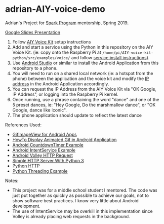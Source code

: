 # adrian-AIY-voice-demo

Adrian's Project for [Spark Program](www.sparkprogram.org) mentorship, Spring 2019.

[Google Slides Presentation](https://bit.ly/30cd1el)

1. Follow [AIY Voice Kit](https://aiyprojects.withgoogle.com/voice/) setup instructions
2. Add and start a service using the Python in this repository on the AIY Voice Kit. (ie: copy onto the Raspberry Pi at `/home/pi/AIY-voice-kit-python/src/examples/voice/` and follow [service install instructions](https://aiyprojects.withgoogle.com/voice/#makers-guide--run-your-app-at-bootup)).
3. Use [Android Studio](https://developer.android.com/studio) or similar to install the Android Application from this repository to a phone.
4. You will need to run on a shared local network (ie: a hotspot from the phone) between the application and the voice kit and modify the [IP address](https://github.com/cycle23/adrian-AIY-voice-demo/blob/master/app/src/main/java/com/example/animatedgif/ImageIntentService.java#L27) in the Android Application accordingly.
5. You can request the IP Address from the AIY Voice Kit via "OK Google, IP Address", or logging into the Raspberry Pi kernel.
6. Once running, use a phrase containing the word "dance" and one of the 5 preset dances, ie: "Hey Google, Do the marshmallow dance", or "OK Google, dance like Iconic".
7. The phone application should update to reflect the latest dance

References Used:
- [GifImageView for Android Apps](https://github.com/NihalPandya/demoUpload/blob/master/GifImageView.java)
- [HowTo Display Animated Gif in Android Application](http://www.gkmit.co/articles/how-to-display-animated-gif-in-an-android-application)
- [Android CountdownTimer Example](https://www.journaldev.com/9896/android-countdowntimer-example)
- [Android IntentService Example](https://www.zoftino.com/android-intentservice-example)
- [Android Volley HTTP Request](https://developer.android.com/training/volley/simple.html)
- [Simple HTTP Server With Python 3](https://daanlenaerts.com/blog/2015/06/03/create-a-simple-http-server-with-python-3/)
- [Python HTTP](https://www.acmesystems.it/python_http)
- [Python Threading Example](https://gist.github.com/sebdah/832219525541e059aefa)

Notes:
- This project was for a middle school student I mentored. The code was just put together as quickly as possible to achieve our goals, not to show software best practices. I know very little about Android development.
- The use of IntentService may be overkill in this implementation since Volley is already placing web requests in the background.

